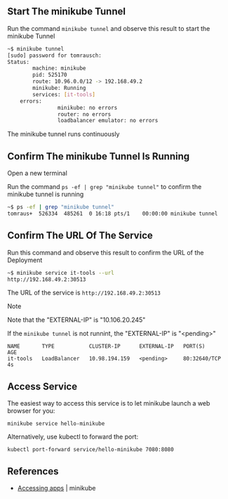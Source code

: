 
## Start The minikube Tunnel
Run the command ```minikube tunnel``` and observe this result to start the minikube Tunnel
```bash
~$ minikube tunnel
[sudo] password for tomrausch:
Status:
        machine: minikube
        pid: 525170
        route: 10.96.0.0/12 -> 192.168.49.2
        minikube: Running
        services: [it-tools]
    errors:
                minikube: no errors
                router: no errors
                loadbalancer emulator: no errors
```
The minikube tunnel runs continuously

## Confirm The minikube Tunnel Is Running
Open a new terminal

Run the command ```ps -ef | grep "minikube tunnel"``` to confirm the minikube tunnel is running
```bash
~$ ps -ef | grep "minikube tunnel"
tomraus+  526334  485261  0 16:18 pts/1    00:00:00 minikube tunnel
```

## Confirm The URL Of The Service
Run this command and observe this result to confirm the URL of the Deployment
```bash
~$ minikube service it-tools --url
http://192.168.49.2:30513
```
The URL of the service is ```http://192.168.49.2:30513``` 

> [!NOTE]
> Note that the "EXTERNAL-IP" is "10.106.20.245"
> 
> If the ```minikube tunnel``` is not runnint, the "EXTERNAL-IP" is "\<pending\>"
> ```
> NAME       TYPE           CLUSTER-IP      EXTERNAL-IP   PORT(S)        AGE
> it-tools   LoadBalancer   10.98.194.159   <pending>     80:32640/TCP   4s
> ```

## Access Service
The easiest way to access this service is to let minikube launch a web browser for you:
```
minikube service hello-minikube
```

Alternatively, use kubectl to forward the port:
```
kubectl port-forward service/hello-minikube 7080:8080
```

## References
- [Accessing apps](https://minikube.sigs.k8s.io/docs/handbook/accessing/) | minikube

